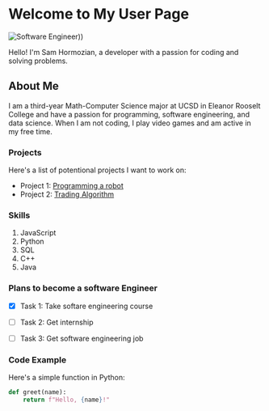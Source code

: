 # Welcome to My User Page

![Software Engineer](https://avatars.githubusercontent.com/u/107660997?v=4)))

Hello! I'm Sam Hormozian, a developer with a passion for coding and solving problems.

## About Me

I am a third-year Math-Computer Science major at UCSD in Eleanor Rooselt College and have a passion for programming, software engineering, and data science. When I am not coding,
I play video games and am active in my free time.

### Projects

Here's a list of potentional projects I want to work on:

- Project 1: [Programming a robot](https://www.udemy.com/course/robotics-programming/?utm_source=adwords&utm_medium=udemyads&utm_campaign=DSA_Catchall_la.EN_cc.US&utm_content=deal4584&utm_term=_._ag_95911180068_._ad_532194018659_._kw__._de_c_._dm__._pl__._ti_dsa-406594358574_._li_9031300_._pd__._&matchtype=&gad_source=1&gclid=CjwKCAjwwr6wBhBcEiwAfMEQs1RUEndfW50RBCB0QCsehSgk6dmacjS1cFIOPESkeVcyyETgHYRDtxoCH3UQAvD_BwE)
- Project 2: [Trading Algorithm](https://www.udemy.com/course/algorithmic-trading-with-python-and-machine-learning/?utm_source=adwords&utm_medium=udemyads&utm_campaign=Python_Search_la.EN_cc.US_PP_Experiment&utm_content=deal4584&utm_term=_._ag_136282774539_._ad_595066904793_._kw__._de_c_._dm__._pl__._ti_dsa-1652644802545_._li_9031300_._pd__._&matchtype=&gad_source=1&gclid=CjwKCAjwwr6wBhBcEiwAfMEQsxBzLz7Ct3mp4USR1eL-2lzlSOPp2EznxM_n4yIVvBajrZi_xkPHBxoC7S8QAvD_BwE)

### Skills

1. JavaScript
2. Python
3. SQL
4. C++
5. Java

### Plans to become a software Engineer

- [x] Task 1: Take softare engineering course
- [ ] Task 2: Get internship
- [ ] Task 3: Get software engineering job


### Code Example

Here's a simple function in Python:

```python
def greet(name):
    return f"Hello, {name}!"
